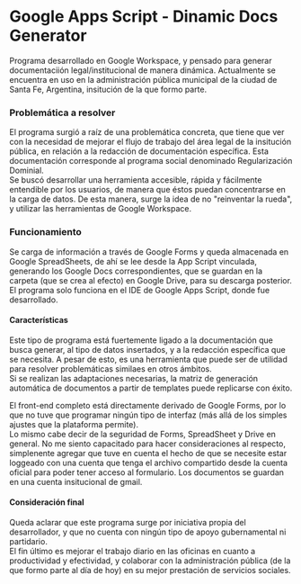 # Google Apps Script - Dinamic Docs Generator
Programa desarrollado en Google Workspace, y pensado para generar documentaciión legal/institucional de manera dinámica. Actualmente se encuentra en uso en la administración pública municipal de la ciudad de Santa Fe, Argentina, insitución de la que formo parte.

### Problemática a resolver

El programa surgió a raíz de una problemática concreta, que tiene que ver con la necesidad de mejorar el flujo de trabajo del área legal de la insitución pública, en relación a la redacción de documentación específica. Esta documentación corresponde al programa social denominado Regularización Dominial.<br>
Se buscó desarrollar una herramienta accesible, rápida y fácilmente entendible por los usuarios, de manera que éstos puedan concentrarse en la carga de datos.
De esta manera, surge la idea de no "reinventar la rueda", y utilizar las herramientas de Google Workspace.

### Funcionamiento

Se carga de información a través de Google Forms y queda almacenada en Google SpreadSheets, de ahí se lee desde la App Script vinculada, generando los Google Docs correspondientes, que se guardan en la carpeta (que se crea al efecto) en Google Drive, para su descarga posterior.<br>
El programa solo funciona en el IDE de Google Apps Script, donde fue desarrollado.

#### Características

Este tipo de programa está fuertemente ligado a la documentación que busca generar, al tipo de datos insertados, y a la redacción específica que se necesita. A pesar de esto, es una herramienta que puede ser de utilidad para resolver problemáticas similaes en otros ámbitos. <br>
Si se realizan las adaptaciones necesarias, la matriz de generación automática de documentos a partir de templates puede replicarse con éxito.

El front-end completo está directamente derivado de Google Forms, por lo que no tuve que programar ningún tipo de interfaz (más allá de los simples ajustes que la plataforma permite).<br>
Lo mismo cabe decir de la seguridad de Forms, SpreadSheet y Drive en general. No me siento capacitado para hacer consideraciones al respecto, simplenente agregar que tuve en cuenta el hecho de que se necesite estar loggeado con una cuenta que tenga el archivo compartido desde la cuenta oficial para poder tener acceso al formulario. Los documentos se guardan en una cuenta insitucional de gmail.

#### Consideración final

Queda aclarar que este programa surge por iniciativa propia del desarrollador, y que no cuenta con ningún tipo de apoyo gubernamental ni partidario.<br>
El fin último es mejorar el trabajo diario en las oficinas en cuanto a productividad y efectividad, y colaborar con la administración pública (de la que formo parte al día de hoy) en su mejor prestación de servicios sociales.